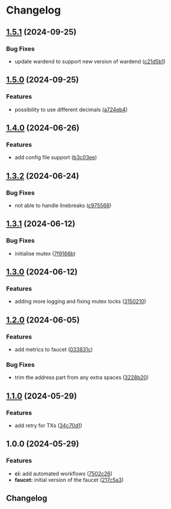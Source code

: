# Changelog

## [1.5.1](https://github.com/warden-protocol/discord-faucet/compare/v1.5.0...v1.5.1) (2024-09-25)


### Bug Fixes

* update wardend to support new version of wardend ([c21d5b1](https://github.com/warden-protocol/discord-faucet/commit/c21d5b1b046172d76752880d57bc61338068adb1))

## [1.5.0](https://github.com/warden-protocol/discord-faucet/compare/v1.4.0...v1.5.0) (2024-09-25)


### Features

* possibility to use different decimals ([a724eb4](https://github.com/warden-protocol/discord-faucet/commit/a724eb43cf956e3977f478288fb712b6f7809326))

## [1.4.0](https://github.com/warden-protocol/discord-faucet/compare/v1.3.2...v1.4.0) (2024-06-26)


### Features

* add config file support ([b3c03ee](https://github.com/warden-protocol/discord-faucet/commit/b3c03eec20b931dcf72c19e7e333ed31a57ded84))

## [1.3.2](https://github.com/warden-protocol/discord-faucet/compare/v1.3.1...v1.3.2) (2024-06-24)


### Bug Fixes

* not able to handle linebreaks ([c975568](https://github.com/warden-protocol/discord-faucet/commit/c975568d62bf5f48fcb88d0654549db3cccc9322))

## [1.3.1](https://github.com/warden-protocol/discord-faucet/compare/v1.3.0...v1.3.1) (2024-06-12)


### Bug Fixes

* initialise mutex ([7f9166b](https://github.com/warden-protocol/discord-faucet/commit/7f9166b03df88be1e0ba81824d0a6ad9bc1f0e3b))

## [1.3.0](https://github.com/warden-protocol/discord-faucet/compare/v1.2.0...v1.3.0) (2024-06-12)


### Features

* adding more logging and fixing mutex locks ([3150210](https://github.com/warden-protocol/discord-faucet/commit/31502108cb29c994ce70b4f81b5d08b9f6a1fc35))

## [1.2.0](https://github.com/warden-protocol/discord-faucet/compare/v1.1.0...v1.2.0) (2024-06-05)


### Features

* add metrics to faucet ([033831c](https://github.com/warden-protocol/discord-faucet/commit/033831c11d5799c2037c239cd2af8e9c9aeccb30))


### Bug Fixes

* trim the address part from any extra spaces ([3228b20](https://github.com/warden-protocol/discord-faucet/commit/3228b20e1a0075be418ff08cec784daf1f5716de))

## [1.1.0](https://github.com/warden-protocol/discord-faucet/compare/v1.0.0...v1.1.0) (2024-05-29)


### Features

* add retry for TXs ([34c70d1](https://github.com/warden-protocol/discord-faucet/commit/34c70d1ce7cfbd5220d96f935227e9a534c65e88))

## 1.0.0 (2024-05-29)


### Features

* **ci:** add automated workflows ([7502c26](https://github.com/warden-protocol/discord-faucet/commit/7502c26c082cb86925f7033437313d1e9d6dcc55))
* **faucet:** initial version of the faucet ([217c5a3](https://github.com/warden-protocol/discord-faucet/commit/217c5a3d1f2caa0fe8ebec13df440a3b050ae7ac))

## Changelog
